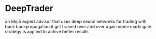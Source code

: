 # DeepTrader
an Mql5 expert advisor that uses deep neural networks for trading with back backpropagation it get trained over and over again
some martingale strategy is applied to achive better results

